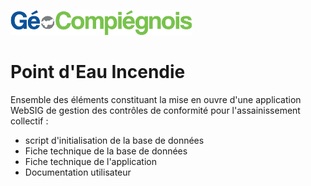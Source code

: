 ![GeoCompiegnois](doc/img/Logo_web-GeoCompiegnois.png)

# Point d'Eau Incendie

Ensemble des éléments constituant la mise en ouvre d'une application WebSIG de gestion des contrôles de conformité pour l'assainissement collectif :

* script d'initialisation de la base de données
* Fiche technique de la base de données
* Fiche technique de l'application
* Documentation utilisateur

